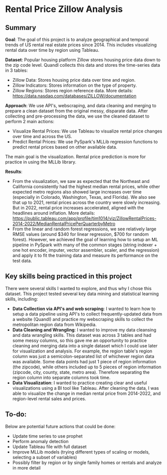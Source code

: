 # Rental Price Zillow Analysis

## Summary
**Goal**: The goal of this project is to analyze geographical and temporal trends of US rental real estate prices since 2014. This includes visualizing rental data over time by region using Tableau. <!-- , and performing forecasting and anomaly detection to analyze expected future prices and detect unusual house prices. -->

**Dataset**: Popular housing platform Zillow stores housing price data down to the zip code level. Quandl collects this data and stores the time-series data in 3 tables:  
- Zillow Data: Stores housing price data over time and region.
- Zillow Indicators: Stores information on the type of property<!-- (for this analysis, we focused on single family homes) -->. 
- Zillow Regions: Stores region reference data.
More details: https://data.nasdaq.com/databases/ZILLOW/documentation

**Approach**: We use API's, webscraping, and data cleaning and merging to prepare a clean dataset from the original messy, disparate data. After collecting and pre-processing the data, we use the cleaned dataset to perform 2 main actions:
- Visualize Rental Prices: We use Tableau to visualize rental price changes over time and across the US.
- Predict Rental Prices: We use PySpark's MLLib regression functions to predict rental prices based on other available data.  
<!-- - Forecast future housing prices: We use several time-series approaches (... ) to analyze the existing data (including detrend and remove seasonality) and forecast house prices for the following year. 
- Detect anomalous house prices (by region?): We use ___ anomaly detection approaches to identify housing prices that are distinctly different than the rest... -->
The main goal is the visualization. Rental price prediction is more for practice in using the MLLib library. 

**Results**: 
- From the visualization, we saw as expected that the Northeast and California consistently had the highest median rental prices, while other expected metro regions also showed large increases over time (especially in Colorado, Washington, Texas, and Florida). We also see that up to 2021, rental prices across the country were slowly increasing. But in 2022, rental price increases accelerated, aligned with the headlines around inflation. More details: <!-- Also the visualization reminded me of the 2008 housing crisis, as we see some run-up of housing prices before 2008, but some drop-off after 2008. It seems like middle America was more negatively impacted than the coasts by the recession. Maybe add more... ... --> https://public.tableau.com/app/profile/tim1014/viz/ZillowRentalPrices-2014-2022/MedianRentalPricePerQuarterbyMetro
- From the linear and random forest regressions, we see relatively large RMSE values (around $340 for linear regression, $700 for random forest). However, we achieved the goal of learning how to setup an ML pipeline in PySpark with many of the common stages (string indexer + one hot encoder, imputer, vector assembler, scaler, and the regression) and apply it to fit the training data and measure its performance on the test data.


## Key skills being practiced in this project
There were several skills I wanted to explore, and thus why I chose this dataset. This project tested several
key data mining and statistical learning skills, including:  
- **Data Collection via API's and web scraping**: I wanted to learn how to setup a data pipeline using API's to collect frequently-updated data from a website (Quandl) and practice my webscraping skills to collect the metropolitan region data from Wikipedia.   
- **Data Cleaning and Wrangling**: I wanted to improve my data cleansing and data wrangling skills. This dataset was across 3 tables and had some messy columns, so this gave me an opportunity to practice cleaning and merging data into a single dataset which I could use later for visualization and analysis. 
For example, the region table's region column was just a semicolon-separated list of whichever region data was available. Some data points had just 1 piece of region information (the zipcode), while others included up to 5 pieces of region information (zipcode, city, county, state, metro area). Therefore separating the region column into separate columns took time.  
- **Data Visualization**: I wanted to practice creating clear and useful visualizations using a BI tool like Tableau. After cleaning the data, I was able to visualize the change in median rental price from 2014-2022, and region-level rental sales and prices. 

<!-- - **Build Time-Series Models for detrending and forecasting**: ...  
- **Build anomaly-detection models to identify unusually-high house prices**: 
- **Written Communication**: I wanted to practice my written communication skills, presenting technical data mining results to
a non-technical audience.  -->

## To-do:
Below are potential future actions that could be done:  
- Update time series to use prophet
- Perform anomaly detection
- Update Tableau file with full dataset
- Improve MLLib models (trying different types of scaling or models, selecting a subset of variables)
- Possibly filter by region or by single family homes or rentals and analyze in more detail
